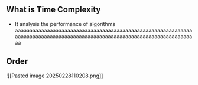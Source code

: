 ## What is Time Complexity
- It analysis the performance of algorithms
aaaaaaaaaaaaaaaaaaaaaaaaaaaaaaaaaaaaaaaaaaaaaaaaaaaaaaaaaaaaaaaaaaaaaaaaaaaaaaaaaaaaaaaaaaaaaaaaaaaaaaaaaaaaaaaaaaaaaaaaaaaa
## Order
![[Pasted image 20250228110208.png]]


